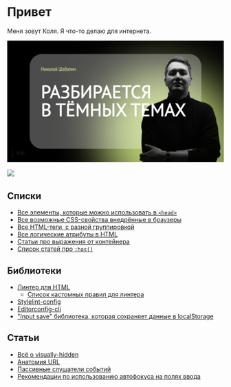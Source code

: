 # Привет
Меня зовут Коля. Я что-то делаю для интернета.

![](dark-themes.jpg)

![](https://github-profile-summary-cards.vercel.app/api/cards/profile-details?username=nikolai-shabalin&theme=github)

## Списки
- [Все элементы, которые можно использовать в `<head>`](https://github.com/htmlacademy/HEAD)
- [Все возможные CSS-свойства внедрённые в браузеры](https://nikolai-shabalin.github.io/css-properties/)
- [Все HTML-теги, с разной группировкой](https://github.com/nikolai-shabalin/html-tag-warehouse)
- [Все логические атрибуты в HTML](https://gist.github.com/nikolai-shabalin/2c0b290d61934ddab43c36de803df1b1)
- [Статьи про выражения от контейнера](https://github.com/nikolai-shabalin/awesome-container-queries)
- [Список статей про `:has()`](https://github.com/nikolai-shabalin/-has-)

## Библиотеки
- [Линтер для HTML](https://github.com/htmlacademy/linthtml-config-htmlacademy)
  - [Список кастомных правил для линтера](https://github.com/htmlacademy/linthtml-rules-htmlacademy/blob/main/docs/list-of-rules.md)
- [Stylelint-config](https://github.com/htmlacademy/stylelint-config-htmlacademy)
- [Editorconfig-cli](https://github.com/htmlacademy/editorconfig-cli)
- ["Input save" библиотека, которая сохраняет данные в localStorage](https://github.com/nikolai-shabalin/input-save)

## Статьи
- [Всё о visually-hidden](https://github.com/nikolai-shabalin/visually-hidden)
- [Анатомия URL](https://gist.github.com/nikolai-shabalin/33044ad95bfb60fee55235fadf1172ec)
- [Пассивные слушатели событий](https://gist.github.com/nikolai-shabalin/638730a5a3df21066c215d58fb835308)
- [Рекомендации по использованию автофокуса на полях ввода](https://github.com/htmlacademy/autofocus)
